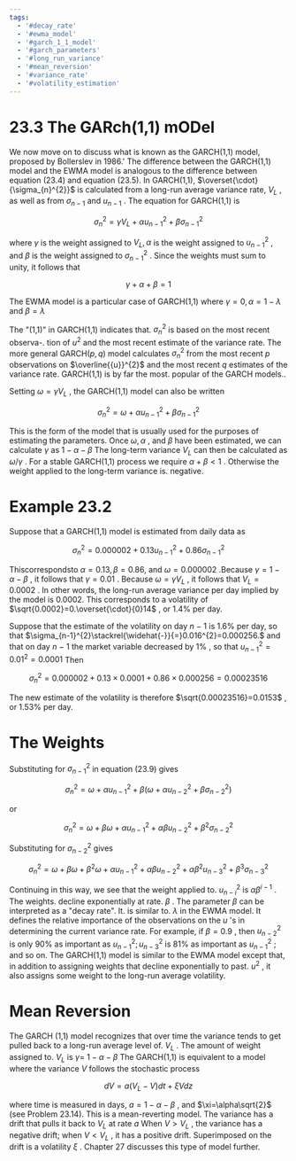 ```yaml
---
tags:
  - '#decay_rate'
  - '#ewma_model'
  - '#garch_1_1_model'
  - '#garch_parameters'
  - '#long_run_variance'
  - '#mean_reversion'
  - '#variance_rate'
  - '#volatility_estimation'
---
```

# 23.3 The GARch(1,1) mODel  

We now move on to discuss what is known as the GARCH(1,1) model, proposed by Bollerslev in 1986.' The difference between the GARCH(1,1) model and the EWMA model is analogous to the difference between equation (23.4) and equation (23.5). In GARCH(1,1), $\overset{\cdot}{\sigma_{n}^{2}}$ is calculated from a long-run average variance rate, $V_{L}$ , as well as from $\sigma_{n-1}$ and $u_{n-1}$ . The equation for GARCH(1,1) is  

$$
\sigma_{n}^{2}=\gamma V_{L}+\alpha u_{n-1}^{2}+\beta\sigma_{n-1}^{2}
$$  

where $\gamma$ is the weight assigned to $V_{L},\alpha$ is the weight assigned to $u_{n-1}^{2}$ , and $\beta$ is the weight assigned to $\sigma_{n-1}^{2}$ . Since the weights must sum to unity, it follows that  

$$
\gamma+\alpha+\beta=1
$$  

The EWMA model is a particular case of GARCH(1,1) where $\gamma=0,\alpha=1-\lambda$ and $\beta=\lambda$  

The "(1,1)" in GARCH(1,1) indicates that. $\sigma_{n}^{2}$ is based on the most recent observa-. tion of $u^{2}$ and the most recent estimate of the variance rate. The more general ${\mathrm{GARCH}}(p,q)$ model calculates $\sigma_{n}^{2}$ from the most recent $p$ observations on $\overline{{u}}^{2}$ and the most recent $q$ estimates of the variance rate. GARCH(1,1) is by far the most. popular of the GARCH models..  

Setting $\omega=\gamma V_{L}$ , the GARCH(1,1) model can also be written  

$$
\sigma_{n}^{2}=\omega+\alpha u_{n-1}^{2}+\beta\sigma_{n-1}^{2}
$$  

This is the form of the model that is usually used for the purposes of estimating the parameters. Once $\omega,\alpha$ , and $\beta$ have been estimated, we can calculate $\gamma$ as $1-\alpha-\beta$ The long-term variance $V_{L}$ can then be calculated as $\omega/\gamma$ . For a stable GARCH(1,1) process we require $\alpha+\beta<1$ . Otherwise the weight applied to the long-term variance is. negative.  

# Example 23.2  

Suppose that a GARCH(1,1) model is estimated from daily data as  

$$
\sigma_{n}^{2}=0.000002+0.13u_{n-1}^{2}+0.86\sigma_{n-1}^{2}
$$  

Thiscorrespondsto $\alpha=0.13,\beta=0.86,$ and $\omega=0.000002$ .Because $\gamma=1-\alpha-\beta$ , it follows that $\gamma=0.01$ . Because $\omega=\gamma V_{L}$ , it follows that $V_{L}=0.0002$ . In other words, the long-run average variance per day implied by the model is 0.0002. This corresponds to a volatility of $\sqrt{0.0002}=0.\overset{\cdot}{0}14$ , or $1.4\%$ per day.  

Suppose that the estimate of the volatility on day $n\mathrm{~-~}1$ is $1.6\%$ per day, so that $\sigma_{n-1}^{2}\stackrel{\widehat{-}}{=}0.016^{2}=0.000256.$ and that on day $n\mathrm{~-~}1$ the market variable decreased by $1\%$ , so that $u_{n-1}^{2}=0.01^{2}=0.0001$ Then  

$$
\sigma_{n}^{2}=0.000002+0.13\times0.0001+0.86\times0.000256=0.00023516
$$  

The new estimate of the volatility is therefore $\sqrt{0.00023516}=0.0153$ , or $1.53\%$ per day.  

# The Weights  

Substituting for $\sigma_{n-1}^{2}$ in equation (23.9) gives  

$$
\sigma_{n}^{2}=\omega+\alpha u_{n-1}^{2}+\beta(\omega+\alpha u_{n-2}^{2}+\beta\sigma_{n-2}^{2})
$$  

or  

$$
\sigma_{n}^{2}=\omega+\beta\omega+\alpha u_{n-1}^{2}+\alpha\beta u_{n-2}^{2}+\beta^{2}\sigma_{n-2}^{2}
$$  

Substituting for $\sigma_{n-2}^{2}$ gives  

$$
\sigma_{n}^{2}=\omega+\beta\omega+\beta^{2}\omega+\alpha u_{n-1}^{2}+\alpha\beta u_{n-2}^{2}+\alpha\beta^{2}u_{n-3}^{2}+\beta^{3}\sigma_{n-3}^{2}
$$  

Continuing in this way, we see that the weight applied to. $u_{n-i}^{2}$ is $\alpha\beta^{i-1}$ . The weights. decline exponentially at rate. $\beta$ . The parameter $\beta$ can be interpreted as a "decay rate". It. is similar to. $\lambda$ in the EWMA model. It defines the relative importance of the observations on the $u$ 's in determining the current variance rate. For example, if $\beta=0.9$ , then $u_{n-2}^{2}$ is only $90\%$ as important as $u_{n-1}^{2};u_{n-3}^{2}$ is $81\%$ as important as $u_{n-1}^{2}$ ; and so on. The GARCH(1,1) model is similar to the EWMA model except that, in addition to assigning weights that decline exponentially to past. $u^{2}$ , it also assigns some weight to the long-run average volatility.  

# Mean Reversion  

The GARCH (1,1) model recognizes that over time the variance tends to get pulled back to a long-run average level of. $V_{L}$ . The amount of weight assigned to. $V_{L}$ is $\gamma=$ $1-\alpha-\beta$ The GARCH(1,1) is equivalent to a model where the variance $V$ follows the stochastic process  

$$
d V=a(V_{L}-V)d t+\xi V d z
$$  

where time is measured in days, $a=1-\alpha-\beta$ , and $\xi=\alpha\sqrt{2}$ (see Problem 23.14). This is a mean-reverting model. The variance has a drift that pulls it back to $V_{L}$ at rate $a$ When $V>V_{L}$ , the variance has a negative drift; when $V<V_{L}$ , it has a positive drift. Superimposed on the drift is a volatility $\xi$ . Chapter 27 discusses this type of model further.  
